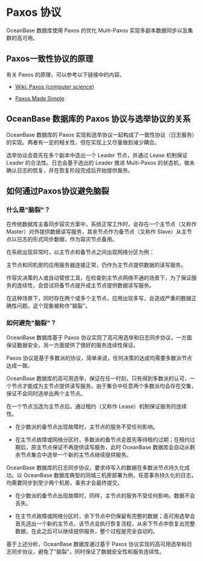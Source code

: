 # Paxos 协议

OceanBase 数据库使用 Paxos 的优化 Multi-Paxos 实现多副本数据同步以及集群的高可用。

## Paxos一致性协议的原理

有关 Paxos 的原理，可以参考以下链接中的内容。

* [Wiki: Paxos (computer science)](https://en.wikipedia.org/wiki/Paxos_(computer_science))

* [Paxos Made Simple](https://www.microsoft.com/en-us/research/uploads/prod/2016/12/paxos-simple-Copy.pdf)

## OceanBase 数据库的 Paxos 协议与选举协议的关系

OceanBase 数据库的 Paxos 实现和选举协议一起构成了一致性协议（日志服务）的实现。两者有一定的相关性，但在实现上又尽量做到减少耦合。

选举协议会首先在多个副本中选出一个 Leader 节点，并通过 Lease 机制保证 Leader 的合法性。日志会基于选出的 Leader 推进 Multi-Paxos 的状态机，做未确认日志的恢复，并在恢复阶段完成后开始提供服务。

## 如何通过Paxos协议避免脑裂

### 什么是"脑裂"？

在传统数据库主备同步容灾方案中，系统正常工作时，会存在一个主节点（又称作 Master）对外提供数据读写服务，其余节点作为备节点（又称作 Slave）从主节点以日志的形式同步数据，作为容灾节点备用。

在系统出现异常时，以主节点和备节点之间出现网络分区为例：

主节点和同机房的应用服务器连接正常，仍作为主节点提供数据的读写服务。

作容灾决策的人或自动管控工具，在检查到主节点网络不通的场景下，为了保证服务的连续性，会尝试将备节点提升成主节点提供数据读写服务。

在这种场景下，同时存在两个或多个主节点，应用出现多写，会造成严重的数据正确性问题。这个现象被称作"脑裂"。

### 如何避免"脑裂"？

OceanBase 数据库基于 Paxos 协议实现了高可用选举和日志同步协议，一方面保证数据安全，另一方面提供了很好的服务连续性保证。

Paxos 协议是基于多数派的协议，简单来说，任何决策的达成均需要多数派节点达成一致。

OceanBase 数据库的高可用选举，保证在任一时刻，只有得到多数派的认可，一个节点才能成为主节点提供读写服务。由于集合中任意两个多数派均会存在交集，保证不会同时选举出两个主节点。

在一个节点当选为主节点后，通过租约（又称作 Lease）机制保证服务的连续性。

* 在少数派的备节点出现故障时，主节点的服务不受任何影响。

* 在主节点故障或网络分区时，多数派的备节点会首先等待租约过期；在租约过期后，原主节点保证不再提供读写服务，此时 OceanBase 数据库会自动从剩余节点集合中选举一个新的主节点继续提供服务。

OceanBase 数据库的日志同步协议，要求待写入的数据在多数派节点持久化成功。以 OceanBase 数据库典型的同城三机房部署为例，任意事务持久化的日志，均需要同步到至少两个机房，事务才会最终提交。

* 在少数派的备节点出现故障时，同样，主节点的服务不受任何影响，数据不会丢失。

* 在主节点故障或网络分区时，余下节点中仍保留有完整的数据；高可用选举会首先选出一个新的主节点，该节点会执行恢复流程，从余下节点中恢复出完整数据，在此之后可以继续提供服务，整个过程是完全自动的。

基于上述分析，OceanBase 数据库通过基于 Paxos 协议实现的高可用选举和日志同步协议，避免了"脑裂"，同时保证了数据安全性和服务连续性。
